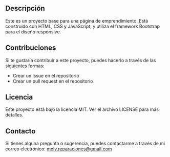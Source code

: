 ## Descripción

Este es un proyecto base para una página de emprendimiento. Está construido con HTML, CSS y JavaScript, y utiliza el framework Bootstrap para el diseño responsive.

## Contribuciones

Si te gustaría contribuir a este proyecto, puedes hacerlo a través de las siguientes formas:

* Crear un issue en el repositorio
* Crear un pull request en el repositorio

## Licencia

Este proyecto está bajo la licencia MIT. Ver el archivo LICENSE para más detalles.

## Contacto

Si tienes alguna pregunta o sugerencia, puedes contactarme a través de mi correo electrónico: molv.reparaciones@gmail.com
